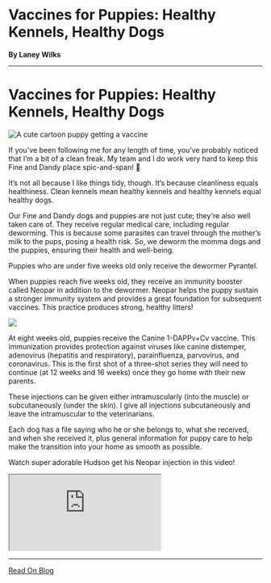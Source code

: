 # Vaccines for Puppies: Healthy Kennels, Healthy Dogs

**By Laney Wilks**

---

# Vaccines for Puppies: Healthy Kennels, Healthy Dogs

![A cute cartoon puppy getting a vaccine](https://static.wixstatic.com/media/5642d8_9a53aff210b946a1aeb751dcb60c5d25~mv2.jpg/v1/fill/w_652,h_750,al_c,q_85,usm_0.66_1.00_0.01,enc_auto/5642d8_9a53aff210b946a1aeb751dcb60c5d25~mv2.jpg)

If you’ve been following me for any length of time, you’ve probably noticed that I’m a bit of a clean freak. My team and I do work very hard to keep this Fine and Dandy place spic-and-span! 🙂

  

It’s not all because I like things tidy, though. It’s because cleanliness equals healthiness. Clean kennels mean healthy kennels and healthy kennels equal healthy dogs.

  

Our Fine and Dandy dogs and puppies are not just cute; they're also well taken care of. They receive regular medical care, including regular deworming. This is because some parasites can travel through the mother’s milk to the pups, posing a health risk. So, we deworm the momma dogs and the puppies, ensuring their health and well-being.

  

Puppies who are under five weeks old only receive the dewormer Pyrantel.

  

When puppies reach five weeks old, they receive an immunity booster called Neopar in addition to the dewormer. Neopar helps the puppy sustain a stronger immunity system and provides a great foundation for subsequent vaccines. This practice produces strong, healthy litters!

  

![](https://static.wixstatic.com/media/5642d8_ec3703d74eb248efbc995e8cf70d91df~mv2.jpg/v1/fill/w_574,h_574,al_c,q_80,usm_0.66_1.00_0.01,enc_auto/5642d8_ec3703d74eb248efbc995e8cf70d91df~mv2.jpg)

At eight weeks old, puppies receive the Canine 1-DAPPv+Cv vaccine. This immunization provides protection against viruses like canine distemper, adenovirus (hepatitis and respiratory), parainfluenza, parvovirus, and coronavirus. This is the first shot of a three-shot series they will need to continue (at 12 weeks and 16 weeks) once they go home with their new parents.

  

These injections can be given either intramuscularly (into the muscle) or subcutaneously (under the skin). I give all injections subcutaneously and leave the intramuscular to the veterinarians. 

  

Each dog has a file saying who he or she belongs to, what she received, and when she received it, plus general information for puppy care to help make the transition into your home as smooth as possible.

  

Watch super adorable Hudson get his Neopar injection in this video!

  

<iframe class="cVnGB" title="remote content" data-hook="iframeComponent" allow="fullscreen; autoplay" allowfullscreen="" src="https://fd9f21f3-a61e-477c-89eb-7d81b5f47b5d.usrfiles.com/html/2b2e4b_d767b483cae16e027c4ea8ac7906fbf4.html" style="background-color: transparent;"></iframe>

---

[Read On Blog](https://www.fineanddandyaussiedoodles.com/post/vaccines-for-puppies-healthy-kennels-healthy-dogs)